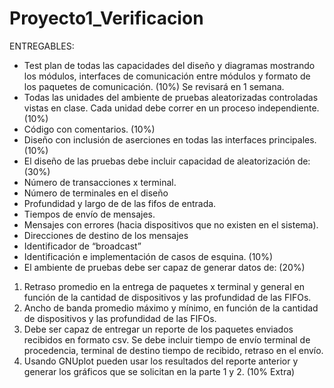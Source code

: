 # Proyecto1_Verificacion
ENTREGABLES:
* Test plan de todas las capacidades del diseño y diagramas mostrando los 
módulos, interfaces de comunicación entre módulos y formato de los 
paquetes de comunicación. (10%) 
Se revisará en 1 semana. 
* Todas las unidades del ambiente de pruebas aleatorizadas controladas vistas 
en clase. Cada unidad debe correr en un proceso independiente. (10%)
* Código con comentarios. (10%)
* Diseño con inclusión de aserciones en todas las interfaces principales.(10%)
* El diseño de las pruebas debe incluir capacidad de aleatorización de: (30%)
* Número de transacciones x terminal.
* Número de terminales en el diseño
* Profundidad y largo de de las fifos de entrada.
* Tiempos de envío de mensajes.
* Mensajes con errores (hacia dispositivos que no existen en el sistema).
* Direcciones de destino de los mensajes
* Identificador de “broadcast”
* Identificación e implementación de casos de esquina. (10%)
* El ambiente de pruebas debe ser capaz de generar datos de: 
(20%)

1. Retraso promedio en la entrega de paquetes x terminal y general en 
función de la cantidad de dispositivos y las profundidad de las FIFOs.
2. Ancho de banda promedio máximo y mínimo, en función de la 
cantidad de dispositivos y las profundidad de las FIFOs.
3. Debe ser capaz de entregar un reporte de los paquetes enviados 
recibidos en formato csv. Se debe incluir tiempo de envío terminal 
de procedencia, terminal de destino tiempo de recibido, retraso en 
el envío.
4. Usando GNUplot pueden usar los resultados del reporte anterior y 
generar los gráficos que se solicitan en la parte 1 y 2. (10% Extra)
